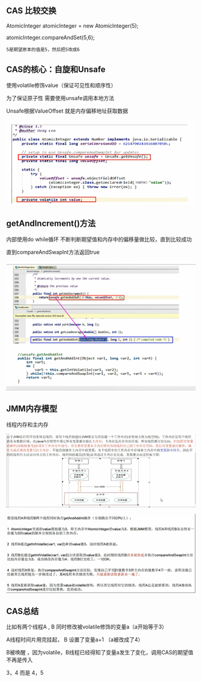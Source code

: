 CAS 比较交换
---

AtomicInteger atomicInteger = new AtomicInteger(5);

atomicInteger.compareAndSet(5,6);

    5是期望原本的值是5，然后把5改成6


CAS的核心：自旋和Unsafe
---

使用volatile修饰value（保证可见性和顺序性）

为了保证原子性 需要使用unsafe调用本地方法

Unsafe根据ValueOffset 就是内存偏移地址获取数据

![img_30.png](img_30.png)


getAndIncrement()方法
---

内部使用do while循环 不断判断期望值和内存中的偏移量做比较，直到比较成功

直到compareAndSwapInt方法返回true

![img_31.png](img_31.png)

JMM内存模型
---

线程内存和主内存

![img_32.png](img_32.png)

![img_33.png](img_33.png)

CAS总结
---

比如有两个线程A , B 同时修改被volatile修饰的变量a（a开始等于3）

A线程时间片用完挂起， B 设置了变量a+1 （a被改成了4）

B被唤醒 ，因为volatile，B线程已经得知了变量a发生了变化，调用CAS的期望值不再是传入

3，4 而是 4，5